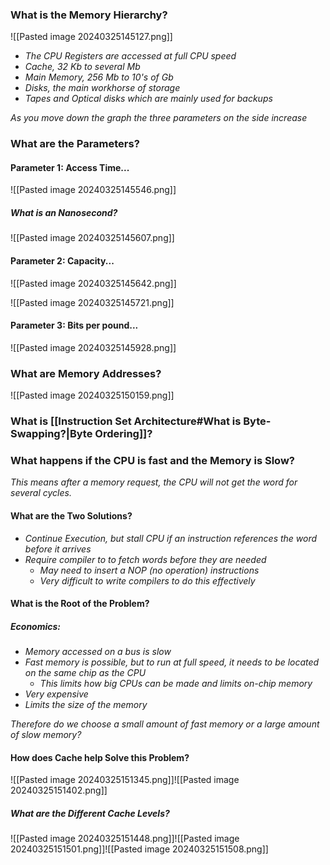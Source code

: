 
### What is the Memory Hierarchy?

![[Pasted image 20240325145127.png]]

- *The CPU Registers are accessed at full CPU speed*
- *Cache, 32 Kb to several Mb*
- *Main Memory, 256 Mb to 10's of Gb*
- *Disks, the main workhorse of storage*
- *Tapes and Optical disks which are mainly used for backups*

*As you move down the graph the three parameters on the side increase*


### What are the Parameters?

#### Parameter 1: Access Time...

![[Pasted image 20240325145546.png]]

##### What is an Nanosecond?

![[Pasted image 20240325145607.png]]


#### Parameter 2: Capacity...

![[Pasted image 20240325145642.png]]


![[Pasted image 20240325145721.png]]


#### Parameter 3: Bits per pound...

![[Pasted image 20240325145928.png]]


### What are Memory Addresses?

![[Pasted image 20240325150159.png]]


### What is [[Instruction Set Architecture#What is Byte-Swapping?|Byte Ordering]]?


### What happens if the CPU is fast and the Memory is Slow?

*This means after a memory request, the CPU will not get the word for several cycles.*

#### What are the Two Solutions?

- *Continue Execution, but stall CPU if an instruction references the word before it arrives*
- *Require compiler to to fetch words before they are needed*
	- *May need to insert a NOP (no operation) instructions*
	- *Very difficult to write compilers to do this effectively*

#### What is the Root of the Problem?

##### Economics:
- *Memory accessed on a bus is slow*
- *Fast memory is possible, but to run at full speed, it needs to be located on the same chip as the CPU*
	- *This limits how big CPUs can be made and limits on-chip memory*
- *Very expensive*
- *Limits the size of the memory*

*Therefore do we choose a small amount of fast memory or a large amount of slow memory?*


#### How does Cache help Solve this Problem?

![[Pasted image 20240325151345.png]]![[Pasted image 20240325151402.png]]

##### What are the Different Cache Levels?

![[Pasted image 20240325151448.png]]![[Pasted image 20240325151501.png]]![[Pasted image 20240325151508.png]]



